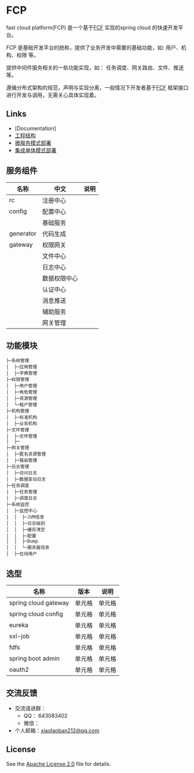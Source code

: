 # FCP
 fast cloud platform(FCP) 是一个基于[FCF](https://github.com/hlg212/FCF) 实现的spring cloud 的快速开发平台。

 FCP 是基础开发平台的统称，提供了业务开发中需要的基础功能，如: 用户、机构、权限 等。 

 提供中间件服务相关的一些功能实现，如： 任务调度、网关路由、文件、推送 等。

 遵循分布式架构的规范，声明与实现分离，一般情况下开发者基于[FCF](https://github.com/hlg212/FCF) 框架接口进行开发与调用，无需关心具体实现着。

 ## Links

- [Documentation]
- [工程结构](https://github.com/hlg212/fcf-examples)
- [微服务模式部署](https://github.com/hlg212/fcf-examples)
- [集成单体模式部署](https://github.com/hlg212/FCP)

## 服务组件
|  名称   | 中文  |  说明  |
|  ----  | ----  | ----  |
| rc  | 注册中心 |  |
| config  | 配置中心 |  |
|   | 基础服务 |  |
| generator  | 代码生成 |  |
| gateway  | 权限网关 |  |
|   | 文件中心 |  |
|   | 日志中心 |  |
|   | 数据权限中心 |  |
|   | 认证中心 |  |
|   | 消息推送 |  |
|   | 辅助服务 |  |
|   | 网关管理 |  |

## 功能模块
```
├─系统管理
│  ├─应用管理
│  ├─字典管理
├─权限管理
│  ├─用户管理
│  ├─角色管理
│  ├─资源管理
│  └─租户管理
├─机构管理
│  ├─标准机构
│  ├─业务机构
├─文件管理
│  ├─文件管理
│  ├─
├─网关管理
│  ├─匿名资源管理
│  ├─路由管理
├─日志管理
│  ├─访问日志
│  ├─数据变动日志
├─任务调度
│  ├─任务管理
│  ├─调度日志
├─系统监控
│  ├─监控中心
│  │  ├─JVM信息
│  │  ├─日志级别
│  │  ├─缓存清空
│  │  ├─配置
│  │  ├─Dump
│  │  └─服务器信息
│  ├─在线用户
```

## 选型
|  名称   | 版本  |  说明  |
|  ----  | ----  | ----  |
| spring cloud gateway  | 单元格 | 单元格 |
| spring cloud config  | 单元格 | 单元格 |
| eureka  | 单元格 | 单元格 |
| xxl-job  | 单元格 | 单元格 |
| fdfs  | 单元格 | 单元格 |
| spring boot admin  | 单元格 | 单元格 |
| oauth2  | 单元格 | 单元格 |

## 交流反馈
* 交流请进群：
	* QQ： 643083402
	* 微信：
* 个人邮箱：xiaolaoban212@qq.com

## License

See the [Apache License 2.0](http://www.apache.org/licenses/LICENSE-2.0) file for details.